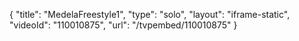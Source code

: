 {
    "title": "MedelaFreestyle1",
    "type": "solo",
    "layout": "iframe-static",
    "videoId": "110010875",
    "url": "\/tvpembed\/110010875"
}